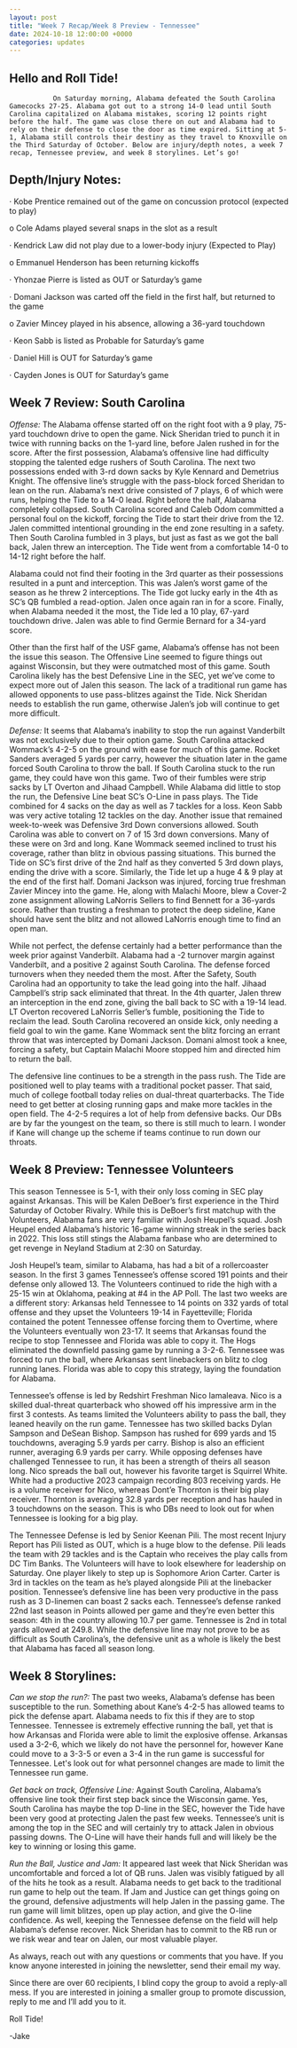 ```yaml
---
layout: post
title: "Week 7 Recap/Week 8 Preview - Tennessee"
date: 2024-10-18 12:00:00 +0000
categories: updates
---
```

## Hello and Roll Tide!

               On Saturday morning, Alabama defeated the South Carolina Gamecocks 27-25. Alabama got out to a strong 14-0 lead until South Carolina capitalized on Alabama mistakes, scoring 12 points right before the half. The game was close there on out and Alabama had to rely on their defense to close the door as time expired. Sitting at 5-1, Alabama still controls their destiny as they travel to Knoxville on the Third Saturday of October. Below are injury/depth notes, a week 7 recap, Tennessee preview, and week 8 storylines. Let’s go!

 

## Depth/Injury Notes:

·        Kobe Prentice remained out of the game on concussion protocol (expected to play)

o   Cole Adams played several snaps in the slot as a result

·        Kendrick Law did not play due to a lower-body injury (Expected to Play)

o   Emmanuel Henderson has been returning kickoffs

·        Yhonzae Pierre is listed as OUT or Saturday’s game

·        Domani Jackson was carted off the field in the first half, but returned to the game

o   Zavier Mincey played in his absence, allowing a 36-yard touchdown

·        Keon Sabb is listed as Probable for Saturday’s game

·        Daniel Hill is OUT for Saturday’s game

·        Cayden Jones is OUT for Saturday’s game

 

## Week 7 Review: South Carolina

*Offense:* The Alabama offense started off on the right foot with a 9 play, 75-yard touchdown drive to open the game. Nick Sheridan tried to punch it in twice with running backs on the 1-yard line, before Jalen rushed in for the score. After the first possession, Alabama’s offensive line had difficulty stopping the talented edge rushers of South Carolina. The next two possessions ended with 3-rd down sacks by Kyle Kennard and Demetrius Knight. The offensive line’s struggle with the pass-block forced Sheridan to lean on the run. Alabama’s next drive consisted of 7 plays, 6 of which were runs, helping the Tide to a 14-0 lead. Right before the half, Alabama completely collapsed. South Carolina scored and Caleb Odom committed a personal foul on the kickoff, forcing the Tide to start their drive from the 12. Jalen committed intentional grounding in the end zone resulting in a safety. Then South Carolina fumbled in 3 plays, but just as fast as we got the ball back, Jalen threw an interception. The Tide went from a comfortable 14-0 to 14-12 right before the half.

Alabama could not find their footing in the 3rd quarter as their possessions resulted in a punt and interception. This was Jalen’s worst game of the season as he threw 2 interceptions. The Tide got lucky early in the 4th as SC’s QB fumbled a read-option. Jalen once again ran in for a score. Finally, when Alabama needed it the most, the Tide led a 10 play, 67-yard touchdown drive. Jalen was able to find Germie Bernard for a 34-yard score.

Other than the first half of the USF game, Alabama’s offense has not been the issue this season. The Offensive Line seemed to figure things out against Wisconsin, but they were outmatched most of this game. South Carolina likely has the best Defensive Line in the SEC, yet we’ve come to expect more out of Jalen this season. The lack of a traditional run game has allowed opponents to use pass-blitzes against the Tide. Nick Sheridan needs to establish the run game, otherwise Jalen’s job will continue to get more difficult.

 

*Defense:* It seems that Alabama’s inability to stop the run against Vanderbilt was not exclusively due to their option game. South Carolina attacked Wommack’s 4-2-5 on the ground with ease for much of this game. Rocket Sanders averaged 5 yards per carry, however the situation later in the game forced South Carolina to throw the ball. If South Carolina stuck to the run game, they could have won this game. Two of their fumbles were strip sacks by LT Overton and Jihaad Campbell. While Alabama did little to stop the run, the Defensive Line beat SC’s O-Line in pass plays. The Tide combined for 4 sacks on the day as well as 7 tackles for a loss. Keon Sabb was very active totaling 12 tackles on the day. Another issue that remained week-to-week was Defensive 3rd Down conversions allowed. South Carolina was able to convert on 7 of 15 3rd down conversions. Many of these were on 3rd and long. Kane Wommack seemed inclined to trust his coverage, rather than blitz in obvious passing situations. This burned the Tide on SC’s first drive of the 2nd half as they converted 5 3rd down plays, ending the drive with a score. Similarly, the Tide let up a huge 4 & 9 play at the end of the first half. Domani Jackson was injured, forcing true freshman Zavier Mincey into the game. He, along with Malachi Moore, blew a Cover-2 zone assignment allowing LaNorris Sellers to find Bennett for a 36-yards score. Rather than trusting a freshman to protect the deep sideline, Kane should have sent the blitz and not allowed LaNorris enough time to find an open man.

While not perfect, the defense certainly had a better performance than the week prior against Vanderbilt. Alabama had a -2 turnover margin against Vanderbilt, and a positive 2 against South Carolina. The defense forced turnovers when they needed them the most. After the Safety, South Carolina had an opportunity to take the lead going into the half. Jihaad Campbell’s strip sack eliminated that threat. In the 4th quarter, Jalen threw an interception in the end zone, giving the ball back to SC with a 19-14 lead. LT Overton recovered LaNorris Seller’s fumble, positioning the Tide to reclaim the lead. South Carolina recovered an onside kick, only needing a field goal to win the game. Kane Wommack sent the blitz forcing an errant throw that was intercepted by Domani Jackson. Domani almost took a knee, forcing a safety, but Captain Malachi Moore stopped him and directed him to return the ball.

The defensive line continues to be a strength in the pass rush. The Tide are positioned well to play teams with a traditional pocket passer. That said, much of college football today relies on dual-threat quarterbacks. The Tide need to get better at closing running gaps and make more tackles in the open field. The 4-2-5 requires a lot of help from defensive backs. Our DBs are by far the youngest on the team, so there is still much to learn. I wonder if Kane will change up the scheme if teams continue to run down our throats.

 

## Week 8 Preview: Tennessee Volunteers

This season Tennessee is 5-1, with their only loss coming in SEC play against Arkansas. This will be Kalen DeBoer’s first experience in the Third Saturday of October Rivalry. While this is DeBoer’s first matchup with the Volunteers, Alabama fans are very familiar with Josh Heupel’s squad. Josh Heupel ended Alabama’s historic 16-game winning streak in the series back in 2022. This loss still stings the Alabama fanbase who are determined to get revenge in Neyland Stadium at 2:30 on Saturday.

Josh Heupel’s team, similar to Alabama, has had a bit of a rollercoaster season. In the first 3 games Tennessee’s offense scored 191 points and their defense only allowed 13. The Volunteers continued to ride the high with a 25-15 win at Oklahoma, peaking at #4 in the AP Poll. The last two weeks are a different story: Arkansas held Tennessee to 14 points on 332 yards of total offense and they upset the Volunteers 19-14 in Fayetteville; Florida contained the potent Tennessee offense forcing them to Overtime, where the Volunteers eventually won 23-17. It seems that Arkansas found the recipe to stop Tennessee and Florida was able to copy it. The Hogs eliminated the downfield passing game by running a 3-2-6. Tennessee was forced to run the ball, where Arkansas sent linebackers on blitz to clog running lanes. Florida was able to copy this strategy, laying the foundation for Alabama.

Tennessee’s offense is led by Redshirt Freshman Nico Iamaleava. Nico is a skilled dual-threat quarterback who showed off his impressive arm in the first 3 contests. As teams limited the Volunteers ability to pass the ball, they leaned heavily on the run game. Tennessee has two skilled backs Dylan Sampson and DeSean Bishop. Sampson has rushed for 699 yards and 15 touchdowns, averaging 5.9 yards per carry. Bishop is also an efficient runner, averaging 6.9 yards per carry. While opposing defenses have challenged Tennessee to run, it has been a strength of theirs all season long. Nico spreads the ball out, however his favorite target is Squirrel White. White had a productive 2023 campaign recording 803 receiving yards. He is a volume receiver for Nico, whereas Dont’e Thornton is their big play receiver. Thornton is averaging 32.8 yards per reception and has hauled in 3 touchdowns on the season. This is who DBs need to look out for when Tennessee is looking for a big play.

The Tennessee Defense is led by Senior Keenan Pili. The most recent Injury Report has Pili listed as OUT, which is a huge blow to the defense. Pili leads the team with 29 tackles and is the Captain who receives the play calls from DC Tim Banks. The Volunteers will have to look elsewhere for leadership on Saturday. One player likely to step up is Sophomore Arion Carter. Carter is 3rd in tackles on the team as he’s played alongside Pili at the linebacker position. Tennessee’s defensive line has been very productive in the pass rush as 3 D-linemen can boast 2 sacks each. Tennessee’s defense ranked 22nd last season in Points allowed per game and they’re even better this season: 4th in the country allowing 10.7 per game. Tennessee is 2nd in total yards allowed at 249.8. While the defensive line may not prove to be as difficult as South Carolina’s, the defensive unit as a whole is likely the best that Alabama has faced all season long.



## Week 8 Storylines:

*Can we stop the run?:*    The past two weeks, Alabama’s defense has been susceptible to the run. Something about Kane’s 4-2-5 has allowed teams to pick the defense apart. Alabama needs to fix this if they are to stop Tennessee. Tennessee is extremely effective running the ball, yet that is how Arkansas and Florida were able to limit the explosive offense. Arkansas used a 3-2-6, which we likely do not have the personnel for, however Kane could move to a 3-3-5 or even a 3-4 in the run game is successful for Tennessee. Let's look out for what personnel changes are made to limit the Tennessee run game.

*Get back on track, Offensive Line:* Against South Carolina, Alabama’s offensive line took their first step back since the Wisconsin game. Yes, South Carolina has maybe the top D-line in the SEC, however the Tide have been very good at protecting Jalen the past few weeks. Tennessee’s unit is among the top in the SEC and will certainly try to attack Jalen in obvious passing downs. The O-Line will have their hands full and will likely be the key to winning or losing this game.

*Run the Ball, Justice and Jam:* It appeared last week that Nick Sheridan was uncomfortable and forced a lot of QB runs. Jalen was visibly fatigued by all of the hits he took as a result. Alabama needs to get back to the traditional run game to help out the team. If Jam and Justice can get things going on the ground, defensive adjustments will help Jalen in the passing game. The run game will limit blitzes, open up play action, and give the O-line confidence. As well, keeping the Tennessee defense on the field will help Alabama’s defense recover. Nick Sheridan has to commit to the RB run or we risk wear and tear on Jalen, our most valuable player.

 

As always, reach out with any questions or comments that you have. If you know anyone interested in joining the newsletter, send their email my way.

Since there are over 60 recipients, I blind copy the group to avoid a reply-all mess. If you are interested in joining a smaller group to promote discussion, reply to me and I’ll add you to it.

Roll Tide!

-Jake